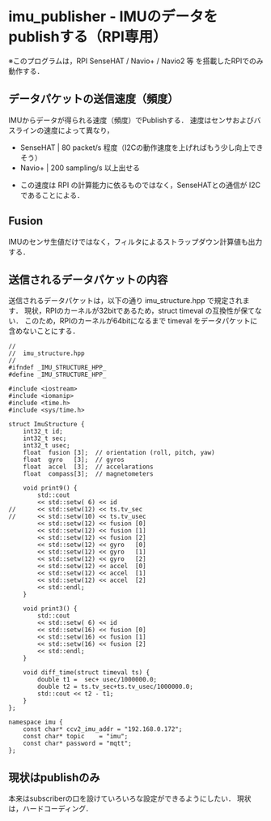 # imu_publisher - IMUのデータをpublishする（RPI専用）

※このプログラムは，RPI SenseHAT / Navio+ / Navio2 等 を搭載したRPIでのみ動作する．


## データパケットの送信速度（頻度）

IMUからデータが得られる速度（頻度）でPublishする．
速度はセンサおよびバスラインの速度によって異なり，
- SenseHAT |  80 packet/s 程度（I2Cの動作速度を上げればもう少し向上できそう）
- Navio+ | 200 sampling/s 以上出せる

* この速度は RPI の計算能力に依るものではなく，SenseHATとの通信が I2C であることによる．



## Fusion

IMUのセンサ生値だけではなく，フィルタによるストラップダウン計算値も出力する．



## 送信されるデータパケットの内容

送信されるデータパケットは，以下の通り imu_structure.hpp で規定されます．
現状，RPIのカーネルが32bitであるため，struct timeval の互換性が保てない．
このため，RPIのカーネルが64bitになるまで timeval をデータパケットに含めないことにする．

```
//
//	imu_structure.hpp
//
#ifndef _IMU_STRUCTURE_HPP_
#define _IMU_STRUCTURE_HPP_

#include <iostream>
#include <iomanip>
#include <time.h>
#include <sys/time.h>

struct ImuStructure {
	int32_t id;
	int32_t sec;
	int32_t usec;
	float  fusion [3];	// orientation (roll, pitch, yaw)
	float  gyro   [3];	// gyros
	float  accel  [3];	// accelarations
	float  compass[3];	// magnetometers

	void print9() {
		std::cout
		<< std::setw( 6) << id
//		<< std::setw(12) << ts.tv_sec
//		<< std::setw(10) << ts.tv_usec
		<< std::setw(12) << fusion [0]
		<< std::setw(12) << fusion [1]
		<< std::setw(12) << fusion [2]
		<< std::setw(12) << gyro   [0]
		<< std::setw(12) << gyro   [1]
		<< std::setw(12) << gyro   [2]
		<< std::setw(12) << accel  [0]
		<< std::setw(12) << accel  [1]
		<< std::setw(12) << accel  [2]
		<< std::endl;
	}

	void print3() {
		std::cout
		<< std::setw( 6) << id
		<< std::setw(16) << fusion [0]
		<< std::setw(16) << fusion [1]
		<< std::setw(16) << fusion [2]
		<< std::endl;
	}

	void diff_time(struct timeval ts) {
		double t1 =  sec+ usec/1000000.0;
		double t2 = ts.tv_sec+ts.tv_usec/1000000.0;
		std::cout << t2 - t1;
	}
};

namespace imu {
	const char* ccv2_imu_addr = "192.168.0.172";
	const char* topic    = "imu";
	const char* password = "mqtt";
};
```


## 現状はpublishのみ

本来はsubscriberの口を設けていろいろな設定ができるようにしたい．
現状は，ハードコーディング．






